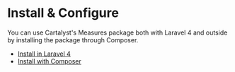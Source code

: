 # Install & Configure

You can use Cartalyst's Measures package both with Laravel 4 and outside by installing the package through Composer.

- [Install in Laravel 4]({url}/installation/laravel-4)
- [Install with Composer]({url}/installation/composer)
